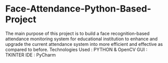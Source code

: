 # Face-Attendance-Python-Based-Project
The main purpose of this project is to build a face recognition-based attendance monitoring system for educational institution to enhance and upgrade the current attendance system into more efficient and effective as compared to before. 
Technologies Used : PYTHON & OpenCV
GUI : TKINTER
IDE : PyCharm
